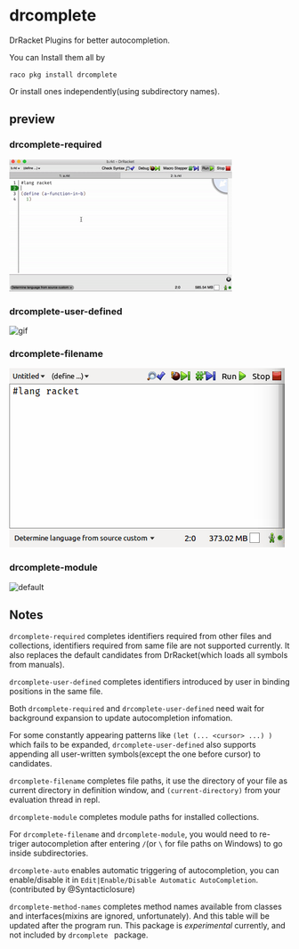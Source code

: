# drcomplete

DrRacket Plugins for better autocompletion.

You can Install them all by
```
raco pkg install drcomplete
```
Or install ones independently(using subdirectory names).

## preview

### drcomplete-required

![gif](https://raw.githubusercontent.com/yjqww6/required-complete/gif/complete.gif)

### drcomplete-user-defined

![gif](https://raw.githubusercontent.com/yjqww6/user-defined-complete/gif/complete.gif)

### drcomplete-filename

![gif](https://raw.githubusercontent.com/yjqww6/filename-complete/gif/complete.gif)

### drcomplete-module

![default](https://user-images.githubusercontent.com/6269269/54006798-cc021100-4199-11e9-99bb-7fc25dd6d5d2.png)

## Notes
`drcomplete-required` completes identifiers required from other files and collections, identifiers required from same file are not supported currently. It also replaces the default candidates from DrRacket(which loads all symbols from manuals).

`drcomplete-user-defined` completes identifiers introduced by user in binding positions in the same file.

Both `drcomplete-required` and `drcomplete-user-defined` need wait for background expansion to update autocompletion infomation.

For some constantly appearing patterns like `(let (... <cursor> ...) )` which fails to be expanded, `drcomplete-user-defined` also supports appending all user-written symbols(except the one before cursor) to candidates.

`drcomplete-filename` completes file paths, it use the directory of your file as current directory in definition window, and `(current-directory)` from your evaluation thread in repl.

`drcomplete-module` completes module paths for installed collections.

For `drcomplete-filename` and `drcomplete-module`, you would need to re-triger autocompletion after entering `/`(or `\` for file paths on Windows) to go inside subdirectories.

`drcomplete-auto` enables automatic triggering of autocompletion, you can enable/disable it in `Edit|Enable/Disable Automatic AutoCompletion`. (contributed by @Syntacticlosure)

`drcomplete-method-names` completes method names available from classes and interfaces(mixins are ignored, unfortunately). And this table will be updated after the program run. This package is *experimental*  currently, and not included by `drcomplete ` package.